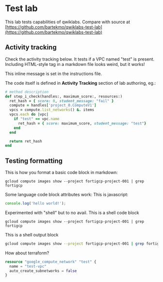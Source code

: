# Test lab

This lab tests capabilities of qwiklabs. Compare with source at [https://github.com/bartekmo/qwiklabs-test-lab](https://github.com/bartekmo/qwiklabs-test-lab)


## Activity tracking
Check the activity tracking below. It tests if a VPC named "test" is present. Including HTML-style tag in a markdown file looks weird, but it works!

<ql-activity-tracking step=1>
This inline message is set in the instructions file.
</ql-activity-tracking>

The code itself is defined in **Activity Tracking** section of lab authoring, eg.:

```ruby
# method description
def step_i_check(handles:, maximum_score:, resources:)
  ret_hash = { score: 0, student_message: "fail" }
  compute = handles['project_0.ComputeV1']
  vpcs = compute.list_networks() &. items
  vpcs.each do |vpc|
    if "test" == vpc.name
      ret_hash = { score: maximum_score, student_message: "test"}
    end
  end

  return ret_hash
end
```

## Testing formatting

This is how you format a basic code block in markdown:

```
gcloud compute images show --project fortigcp-project-001 | grep fortigcp
```

Some language code block attributes work: This is javascript:

```javascript
console.log('hello world!');
```

Experimented with "shell" but to no avail.
This is a shell code block

```shell
gcloud compute images show --project fortigcp-project-001 | grep fortigcp
```

This is a shell output block

```bash output
gcloud compute images show --project fortigcp-project-001 | grep fortigcp
```

How about terraform?

```terraform
resource "google_compute_network" "test" {
  name = "test-vpc"
  auto_create_subnetworks = false
}
```
